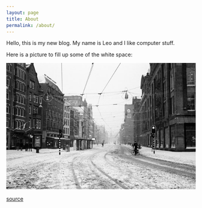 ```yaml
---
layout: page
title: About
permalink: /about/
---
```


Hello, this is my new blog. My name is Leo and I like computer stuff.

Here is a picture to fill up some of the white space:

![Picture](/assets/pictures/city.jpg)

[source](https://unsplash.com/photos/0f7PT8UAS2Y)